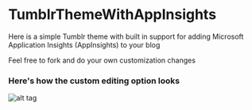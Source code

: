 # TumblrThemeWithAppInsights
Here is a simple Tumblr theme with built in support for adding Microsoft Application Insights (AppInsights) to your blog

Feel free to fork and do your own customization changes

### Here's how the custom editing option looks

![alt tag](https://raw.github.com/username/projectname/branch/path/to/img.png)
